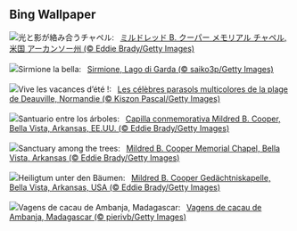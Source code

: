 ## Bing Wallpaper
![](https://www.bing.com/th?id=OHR.CooperChapel_JA-JP8299410421_UHD.jpg&w=1000)光と影が絡み合うチャペル:&nbsp;&ensp;[ミルドレッド B. クーパー メモリアル チャペル, 米国 アーカンソー州 (© Eddie Brady/Getty Images)](https://www.bing.com/th?id=OHR.CooperChapel_JA-JP8299410421_UHD.jpg)
<br><br/>
![](https://www.bing.com/th?id=OHR.GardaLake_IT-IT6879693178_UHD.jpg&w=1000)Sirmione la bella:&nbsp;&ensp;[Sirmione, Lago di Garda (© saiko3p/Getty Images)](https://www.bing.com/th?id=OHR.GardaLake_IT-IT6879693178_UHD.jpg)
<br><br/>
![](https://www.bing.com/th?id=OHR.Holidays_FR-FR3009549793_UHD.jpg&w=1000)Vive les vacances d’été !:&nbsp;&ensp;[Les célèbres parasols multicolores de la plage de Deauville, Normandie (© Kiszon Pascal/Getty Images)](https://www.bing.com/th?id=OHR.Holidays_FR-FR3009549793_UHD.jpg)
<br><br/>
![](https://www.bing.com/th?id=OHR.CooperChapel_ES-ES1705661178_UHD.jpg&w=1000)Santuario entre los árboles:&nbsp;&ensp;[Capilla conmemorativa Mildred B. Cooper, Bella Vista, Arkansas, EE.UU. (© Eddie Brady/Getty Images)](https://www.bing.com/th?id=OHR.CooperChapel_ES-ES1705661178_UHD.jpg)
<br><br/>
![](https://www.bing.com/th?id=OHR.CooperChapel_EN-GB3223333366_UHD.jpg&w=1000)Sanctuary among the trees:&nbsp;&ensp;[Mildred B. Cooper Memorial Chapel, Bella Vista, Arkansas (© Eddie Brady/Getty Images)](https://www.bing.com/th?id=OHR.CooperChapel_EN-GB3223333366_UHD.jpg)
<br><br/>
![](https://www.bing.com/th?id=OHR.CooperChapel_DE-DE3457658081_UHD.jpg&w=1000)Heiligtum unter den Bäumen:&nbsp;&ensp;[Mildred B. Cooper Gedächtniskapelle, Bella Vista, Arkansas, USA (© Eddie Brady/Getty Images)](https://www.bing.com/th?id=OHR.CooperChapel_DE-DE3457658081_UHD.jpg)
<br><br/>
![](https://www.bing.com/th?id=OHR.CocoaPods_PT-BR0249334987_UHD.jpg&w=1000)Vagens de cacau de Ambanja, Madagascar:&nbsp;&ensp;[Vagens de cacau de Ambanja, Madagascar (© pierivb/Getty Images)](https://www.bing.com/th?id=OHR.CocoaPods_PT-BR0249334987_UHD.jpg)
<br><br/>

